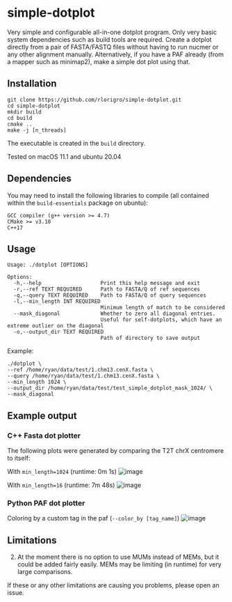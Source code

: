 # simple-dotplot
Very simple and configurable all-in-one dotplot program. Only very basic system dependencies such as build tools are required. Create a dotplot directly from a pair of FASTA/FASTQ files without having to run nucmer or any other alignment manually. Alternatively, if you have a PAF already (from a mapper such as minimap2), make a simple dot plot using that.

## Installation

```
git clone https://github.com/rlorigro/simple-dotplot.git
cd simple-dotplot
mkdir build
cd build
cmake ..
make -j [n_threads]
```

The executable is created in the `build` directory.

Tested on macOS 11.1 and ubuntu 20.04

## Dependencies

You may need to install the following libraries to compile (all contained within the `build-essentials` package on ubuntu):

```
GCC compiler (g++ version >= 4.7)
CMake >= v3.10
C++17
```

## Usage 

```
Usage: ./dotplot [OPTIONS]

Options:
  -h,--help                   Print this help message and exit
  -r,--ref TEXT REQUIRED      Path to FASTA/Q of ref sequences
  -q,--query TEXT REQUIRED    Path to FASTA/Q of query sequences
  -l,--min_length INT REQUIRED
                              Minimum length of match to be considered
  --mask_diagonal             Whether to zero all diagonal entries. 
                              Useful for self-dotplots, which have an extreme outlier on the diagonal
  -o,--output_dir TEXT REQUIRED
                              Path of directory to save output
```

Example:
```
./dotplot \
--ref /home/ryan/data/test/1.chm13.cenX.fasta \
--query /home/ryan/data/test/1.chm13.cenX.fasta \
--min_length 1024 \
--output_dir /home/ryan/data/test/test_simple_dotplot_mask_1024/ \
--mask_diagonal
```

## Example output

### C++ Fasta dot plotter

The following plots were generated by comparing the T2T chrX centromere to itself:

With `min_length=1024` (runtime: 0m 1s)
![image](https://user-images.githubusercontent.com/28764332/124673796-5fcd7000-de6e-11eb-925d-c091b0e497ff.png)

With `min_length=16` (runtime: 7m 48s)
![image](https://user-images.githubusercontent.com/28764332/124677724-e89bda00-de75-11eb-9e4e-3abb2b462ce9.png)

### Python PAF dot plotter

Coloring by a custom tag in the paf (`--color_by [tag_name]`)
![image](https://user-images.githubusercontent.com/28764332/131754713-9405ceed-954d-40b4-872a-392d69b18a79.png)

## Limitations

2. At the moment there is no option to use MUMs instead of MEMs, but it could be added fairly easily. MEMs may be limiting (in runtime) for very large comparisons.

If these or any other limitations are causing you problems, please open an issue.
